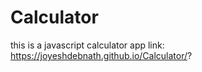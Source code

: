 # Calculator
this is a javascript calculator app
link: https://joyeshdebnath.github.io/Calculator/?
